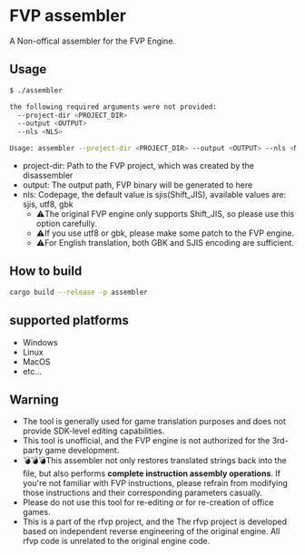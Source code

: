 # FVP assembler
A Non-offical assembler for the FVP Engine.

## Usage
```bash
$ ./assembler

the following required arguments were not provided:
  --project-dir <PROJECT_DIR>
  --output <OUTPUT>
  --nls <NLS>

Usage: assembler --project-dir <PROJECT_DIR> --output <OUTPUT> --nls <NLS>
```
* project-dir: Path to the FVP project, which was created by the disassembler
* output: The output path, FVP binary will be generated to here
* nls: Codepage, the default value is sjis(Shift_JIS), available values are: sjis, utf8, gbk
    * ⚠️The original FVP engine only supports Shift_JIS, so please use this option carefully.
    * ⚠️If you use utf8 or gbk, please make some patch to the FVP engine.
    * ⚠️For English translation, both GBK and SJIS encoding are sufficient.


## How to build
```bash
cargo build --release -p assembler
```

## supported platforms
- Windows
- Linux
- MacOS
- etc...

## Warning
* The tool is generally used for game translation purposes and does not provide SDK-level editing capabilities.
* This tool is unofficial, and the FVP engine is not authorized for the 3rd-party game development.
* 💣💣💣This assembler not only restores translated strings back into the file, but also performs **complete instruction assembly operations**. If you're not familiar with FVP instructions, please refrain from modifying those instructions and their corresponding parameters casually.
* Please do not use this tool for re-editing or for re-creation of office games.
* This is a part of the rfvp project, and the The rfvp project is developed based on independent reverse engineering of the original engine. All rfvp code is unrelated to the original engine code.

